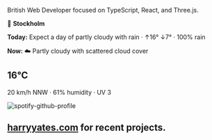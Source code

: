 British Web Developer focused on TypeScript, React, and Three.js.

<!-- WEATHER_START -->
📍 **Stockholm**

**Today:** Expect a day of partly cloudy with rain · ↑16° ↓7° · 100% rain

**Now:** ☁️ Partly cloudy with scattered cloud cover
## 16°C
20 km/h NNW · 61% humidity · UV 3
<!-- WEATHER_END -->

<p align="left">
  <a>
    <img src="https://spotify-github-profile.kittinanx.com/api/view?uid=bigbello&cover_image=true&theme=natemoo-re&show_offline=true&background_color=121212&interchange=false&bar_color=53b14f&bar_color_cover=false" alt="spotify-github-profile">
  </a>
</p>

## [harryyates.com](https://harryyates.com) for recent projects.